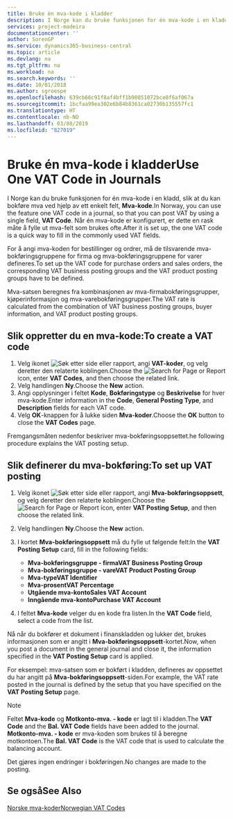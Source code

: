 ```yaml
---
title: Bruke én mva-kode i kladder
description: I Norge kan du bruke funksjonen for én mva-kode i en kladd, slik at du kan bokføre mva ved hjelp av ett enkelt felt, Mva-kode.
services: project-madeira
documentationcenter: ''
author: SorenGP
ms.service: dynamics365-business-central
ms.topic: article
ms.devlang: na
ms.tgt_pltfrm: na
ms.workload: na
ms.search.keywords: ''
ms.date: 10/01/2018
ms.author: sgroespe
ms.openlocfilehash: 639cb66c91f8af4bff1b90851072bce8f6af067a
ms.sourcegitcommit: 1bcfaa99ea302e6b84b8361ca02730b135557fc1
ms.translationtype: HT
ms.contentlocale: nb-NO
ms.lasthandoff: 03/08/2019
ms.locfileid: "827019"
---
```

# <a name="use-one-vat-code-in-journals"></a><span data-ttu-id="e3e19-103">Bruke én mva-kode i kladder</span><span class="sxs-lookup"><span data-stu-id="e3e19-103">Use One VAT Code in Journals</span></span>
<span data-ttu-id="e3e19-104">I Norge kan du bruke funksjonen for én mva-kode i en kladd, slik at du kan bokføre mva ved hjelp av ett enkelt felt, **Mva-kode**.</span><span class="sxs-lookup"><span data-stu-id="e3e19-104">In Norway, you can use the feature one VAT code in a journal, so that you can post VAT by using a single field, **VAT Code**.</span></span> <span data-ttu-id="e3e19-105">Når én mva-kode er konfigurert, er dette en rask måte å fylle ut mva-felt som brukes ofte.</span><span class="sxs-lookup"><span data-stu-id="e3e19-105">After it is set up, the one VAT code is a quick way to fill in the commonly used VAT fields.</span></span>  

<span data-ttu-id="e3e19-106">For å angi mva-koden for bestillinger og ordrer, må de tilsvarende mva-bokføringsgruppene for firma og mva-bokføringsgruppene for varer defineres.</span><span class="sxs-lookup"><span data-stu-id="e3e19-106">To set up the VAT code for purchase orders and sales orders, the corresponding VAT business posting groups and the VAT product posting groups have to be defined.</span></span>  

<span data-ttu-id="e3e19-107">Mva-satsen beregnes fra kombinasjonen av mva-firmabokføringsgrupper, kjøperinformasjon og mva-varebokføringsgrupper.</span><span class="sxs-lookup"><span data-stu-id="e3e19-107">The VAT rate is calculated from the combination of VAT business posting groups, buyer information, and VAT product posting groups.</span></span>  

## <a name="to-create-a-vat-code"></a><span data-ttu-id="e3e19-108">Slik oppretter du en mva-kode:</span><span class="sxs-lookup"><span data-stu-id="e3e19-108">To create a VAT code</span></span>  

1.  <span data-ttu-id="e3e19-109">Velg ikonet ![Søk etter side eller rapport](../../media/ui-search/search_small.png "Søk etter side eller rapport"), angi **VAT-koder**, og velg deretter den relaterte koblingen.</span><span class="sxs-lookup"><span data-stu-id="e3e19-109">Choose the ![Search for Page or Report](../../media/ui-search/search_small.png "Search for Page or Report icon") icon, enter **VAT Codes**, and then choose the related link.</span></span>  
2.  <span data-ttu-id="e3e19-110">Velg handlingen **Ny**.</span><span class="sxs-lookup"><span data-stu-id="e3e19-110">Choose the **New** action.</span></span>  
3.  <span data-ttu-id="e3e19-111">Angi opplysninger i feltet **Kode**, **Bokføringstype** og **Beskrivelse** for hver mva-kode.</span><span class="sxs-lookup"><span data-stu-id="e3e19-111">Enter information in the **Code**, **General Posting Type**, and **Description** fields for each VAT code.</span></span>  
4.  <span data-ttu-id="e3e19-112">Velg **OK**-knappen for å lukke siden **Mva-koder**.</span><span class="sxs-lookup"><span data-stu-id="e3e19-112">Choose the **OK** button to close the **VAT Codes** page.</span></span>  

 <span data-ttu-id="e3e19-113">Fremgangsmåten nedenfor beskriver mva-bokføringsoppsettet.</span><span class="sxs-lookup"><span data-stu-id="e3e19-113">he following procedure explains the VAT posting setup.</span></span>  

## <a name="to-set-up-vat-posting"></a><span data-ttu-id="e3e19-114">Slik definerer du mva-bokføring:</span><span class="sxs-lookup"><span data-stu-id="e3e19-114">To set up VAT posting</span></span>  

1.  <span data-ttu-id="e3e19-115">Velg ikonet ![Søk etter side eller rapport](../../media/ui-search/search_small.png "Søk etter side eller rapport"), angi **Mva-bokføringsoppsett**, og velg deretter den relaterte koblingen.</span><span class="sxs-lookup"><span data-stu-id="e3e19-115">Choose the ![Search for Page or Report](../../media/ui-search/search_small.png "Search for Page or Report icon") icon, enter **VAT Posting Setup**, and then choose the related link.</span></span>  
2.  <span data-ttu-id="e3e19-116">Velg handlingen **Ny**.</span><span class="sxs-lookup"><span data-stu-id="e3e19-116">Choose the **New** action.</span></span>  
3.  <span data-ttu-id="e3e19-117">I kortet **Mva-bokføringsoppsett** må du fylle ut følgende felt:</span><span class="sxs-lookup"><span data-stu-id="e3e19-117">In the **VAT Posting Setup** card, fill in the following fields:</span></span>  

    - <span data-ttu-id="e3e19-118">**Mva-bokføringsgruppe - firma**</span><span class="sxs-lookup"><span data-stu-id="e3e19-118">**VAT Business Posting Group**</span></span>  
    - <span data-ttu-id="e3e19-119">**Mva-bokføringsgruppe - vare**</span><span class="sxs-lookup"><span data-stu-id="e3e19-119">**VAT Product Posting Group**</span></span>  
    - <span data-ttu-id="e3e19-120">**Mva-type**</span><span class="sxs-lookup"><span data-stu-id="e3e19-120">**VAT Identifier**</span></span>  
    - <span data-ttu-id="e3e19-121">**Mva-prosent**</span><span class="sxs-lookup"><span data-stu-id="e3e19-121">**VAT Percentage**</span></span>  
    - <span data-ttu-id="e3e19-122">**Utgående mva-konto**</span><span class="sxs-lookup"><span data-stu-id="e3e19-122">**Sales VAT Account**</span></span>  
    - <span data-ttu-id="e3e19-123">**Inngående mva-konto**</span><span class="sxs-lookup"><span data-stu-id="e3e19-123">**Purchase VAT Account**</span></span>  

4.  <span data-ttu-id="e3e19-124">I feltet **Mva-kode** velger du en kode fra listen.</span><span class="sxs-lookup"><span data-stu-id="e3e19-124">In the **VAT Code** field, select a code from the list.</span></span>  

<span data-ttu-id="e3e19-125">Nå når du bokfører et dokument i finanskladden og lukker det, brukes informasjonen som er angitt i **Mva-bokføringsoppsett**-kortet.</span><span class="sxs-lookup"><span data-stu-id="e3e19-125">Now, when you post a document in the general journal and close it, the information specified in the **VAT Posting Setup** card is applied.</span></span>  

<span data-ttu-id="e3e19-126">For eksempel: mva-satsen som er bokført i kladden, defineres av oppsettet du har angitt på **Mva-bokføringsoppsett**-siden.</span><span class="sxs-lookup"><span data-stu-id="e3e19-126">For example, the VAT rate posted in the journal is defined by the setup that you have specified on the **VAT Posting Setup** page.</span></span>  

> [!NOTE]  
>  <span data-ttu-id="e3e19-127">Feltet **Mva-kode** og **Motkonto-mva. - kode** er lagt til i kladden.</span><span class="sxs-lookup"><span data-stu-id="e3e19-127">The **VAT Code** and the **Bal. VAT Code**  fields have been added to the journal.</span></span> <span data-ttu-id="e3e19-128">**Motkonto-mva. - kode** er mva-koden som brukes til å beregne motkontoen.</span><span class="sxs-lookup"><span data-stu-id="e3e19-128">The **Bal. VAT Code** is the VAT code that is used to calculate the balancing account.</span></span>  
>   
>  <span data-ttu-id="e3e19-129">Det gjøres ingen endringer i bokføringen.</span><span class="sxs-lookup"><span data-stu-id="e3e19-129">No changes are made to the posting.</span></span>  

## <a name="see-also"></a><span data-ttu-id="e3e19-130">Se også</span><span class="sxs-lookup"><span data-stu-id="e3e19-130">See Also</span></span>  
 [<span data-ttu-id="e3e19-131">Norske mva-koder</span><span class="sxs-lookup"><span data-stu-id="e3e19-131">Norwegian VAT Codes</span></span>](norwegian-vat-codes.md)
